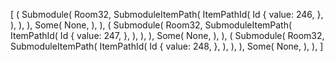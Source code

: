[
    (
        Submodule(
            Room32,
            SubmoduleItemPath(
                ItemPathId(
                    Id {
                        value: 246,
                    },
                ),
            ),
        ),
        Some(
            None,
        ),
    ),
    (
        Submodule(
            Room32,
            SubmoduleItemPath(
                ItemPathId(
                    Id {
                        value: 247,
                    },
                ),
            ),
        ),
        Some(
            None,
        ),
    ),
    (
        Submodule(
            Room32,
            SubmoduleItemPath(
                ItemPathId(
                    Id {
                        value: 248,
                    },
                ),
            ),
        ),
        Some(
            None,
        ),
    ),
]
